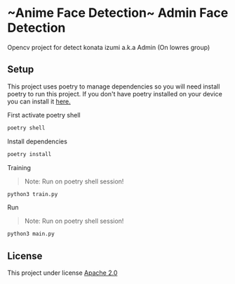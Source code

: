 # ~Anime Face Detection~ Admin Face Detection

Opencv project for detect konata izumi a.k.a Admin \(On lowres group\)

## Setup
This project uses poetry to manage dependencies so you will need install poetry to run this project. If you don't have poetry installed on your device you can install it [here.](https://python-poetry.org/docs/#installing-with-the-official-installer)

First activate poetry shell

```bash
poetry shell
```

Install dependencies

```bash
poetry install
```

Training

> Note: Run on poetry shell session!

```bash
python3 train.py
```

Run 

> Note: Run on poetry shell session!

```bash
python3 main.py
```

## License
This project under license [Apache 2.0](LICENSE)

